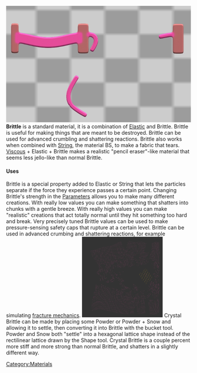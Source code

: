 ![Brittle. Bending, and then, breaking.](/images/Brittle.jpg "Brittle. Bending, and then, breaking.")
**Brittle** is a standard material, it is a combination of [Elastic](/Elastic.md "Elastic") and Brittle. Brittle is useful for making things that are meant to be destroyed. Brittle can be used for advanced crumbling and shattering reactions. Brittle also works when combined with [String](/String.md "String"), the material BS, to make a fabric that tears. [Viscous](/Viscous.md "Viscous") + Elastic + Brittle makes a realistic "pencil eraser"-like material that seems less jello-like than normal Brittle.

#### Uses

Brittle is a special property added to Elastic or String that lets the particles separate if the force they experience passes a certain point. Changing Brittle's strength in the [Parameters](/Parameters.md "Parameters") allows you to make many different creations. With really low values you can make something that shatters into chunks with a gentle breeze. With really high values you can make "realistic" creations that act totally normal until they hit something too hard and break. Very precisely tuned Brittle values can be used to make pressure-sensing safety caps that rupture at a certain level. Brittle can be used in advanced crumbing and shattering reactions, for example simulating [fracture mechanics](https://en.wikipedia.org/wiki/Fracture_mechanics).
<img src="/images/Screen%20Shot%202018-10-09%20at%2012.11.56%20AM.png" title="Crystal Brittle being shattered. Notice the hexagonal arrangement of particles and the slightly different ripping. " width="220" height="220" alt="Crystal Brittle being shattered. Notice the hexagonal arrangement of particles and the slightly different ripping. " />
Crystal Brittle can be made by placing some Powder or Powder + Snow and allowing it to settle, then converting it into Brittle with the bucket tool. Powder and Snow both "settle" into a hexagonal lattice shape instead of the rectilinear lattice drawn by the Shape tool. Crystal Brittle is a couple percent more stiff and more strong than normal Brittle, and shatters in a slightly different way.

[Category:Materials](/Category_Materials.md "Category:Materials")
